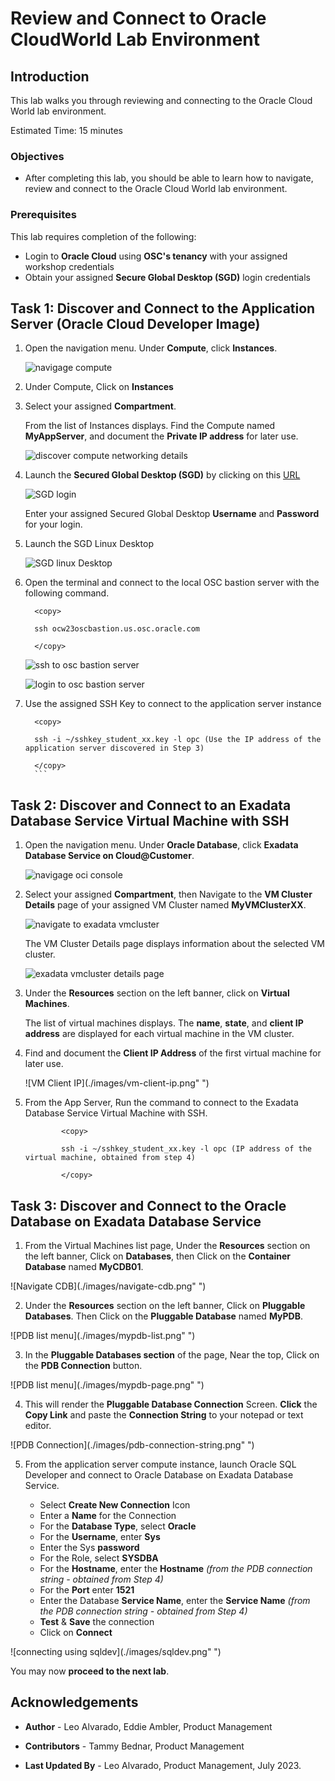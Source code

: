 


# Review and Connect to Oracle CloudWorld Lab Environment


## Introduction

This lab walks you through reviewing and connecting to the Oracle Cloud World lab environment.

Estimated Time: 15 minutes

<!-- Watch the video below for a quick walk-through of the lab.
[Create an Exadata Database Service on Cloud@Customer Infrastructure](youtube:DCrivNA5bs8)
-->
### Objectives

-   After completing this lab, you should be able to learn how to navigate, review and connect to the Oracle Cloud World lab environment.

### Prerequisites

This lab requires completion of the following:

* Login to **Oracle Cloud** using **OSC's tenancy** with your assigned workshop credentials
* Obtain your assigned **Secure Global Desktop (SGD)** login credentials




## Task 1: Discover and Connect to the Application Server (Oracle Cloud Developer Image)

1. Open the navigation menu. Under **Compute**, click **Instances**.
   
   ![navigage compute](./images/navigate-compute.png " ")

2. Under Compute, Click on **Instances** 
   
3. Select your assigned **Compartment**.
   
   From the list of Instances displays. Find the Compute named **MyAppServer**, and document the **Private IP address** for later use.

   ![discover compute networking details](./images/discover-app-server.png " ")
   
4. Launch the **Secured Global Desktop (SGD)** by clicking on this [URL](https://sgdsca.osc.oracle.com/sgd/thin.jsp?clientmode=installed) 
   
   ![SGD login](./images/sgd-login.png " ")
   
   Enter your assigned Secured Global Desktop **Username** and **Password** for your login.

5. Launch the SGD Linux Desktop
   
   ![SGD linux Desktop](./images/sgd-linux-desktop.png " ")

6. Open the terminal and connect to the local OSC bastion server with the following command. 
   
      ```
        <copy>

        ssh ocw23oscbastion.us.osc.oracle.com 

        </copy>
      ```
   
   ![ssh to osc bastion server](./images/ssh-oscbastion.png " ")

   ![login to osc bastion server](./images/ssh-oscbastion-login.png " ")
     

7. Use the assigned SSH Key to connect to the application server instance
   
      ```
        <copy>

        ssh -i ~/sshkey_student_xx.key -l opc (Use the IP address of the application server discovered in Step 3)

        </copy>
        ```
## Task 2: Discover and Connect to an Exadata Database Service Virtual Machine with SSH 

1. Open the navigation menu. Under **Oracle Database**, click **Exadata Database Service on Cloud@Customer**.
   
   ![navigage oci console](./images/navigateocimenu.png " ")

2. Select your assigned **Compartment**, then Navigate to the **VM Cluster Details** page of your assigned VM Cluster named **MyVMClusterXX**.
   
   ![navigate to exadata vmcluster](./images/navigate-vmcluster.png " ")

    The VM Cluster Details page displays information about the selected VM cluster.

   ![exadata vmcluster details page](./images/vmcluster-details-page.png " ")



3. Under the **Resources** section on the left banner, click on **Virtual Machines**.

    The list of virtual machines displays. The **name**, **state**, and **client IP address** are displayed for each virtual machine in the VM cluster.

4. Find and document the **Client IP Address** of the first virtual machine for later use.

    ![VM Client IP](./images/vm-client-ip.png" ")

5. From the App Server, Run the command to connect to the Exadata Database Service Virtual Machine with SSH.

      ```
              <copy>

              ssh -i ~/sshkey_student_xx.key -l opc (IP address of the virtual machine, obtained from step 4)

              </copy>
      ```
       

## Task 3: Discover and Connect to the Oracle Database on Exadata Database Service

1. From the Virtual Machines list page, Under the **Resources** section on the left banner, Click on **Databases**, then Click on the **Container Database** named **MyCDB01**. 

  ![Navigate CDB](./images/navigate-cdb.png" ")

2. Under the **Resources** section on the left banner, Click on **Pluggable Databases**. Then Click on the **Pluggable Database** named **MyPDB**.

  ![PDB list menu](./images/mypdb-list.png" ")

3. In the **Pluggable Databases section** of the page, Near the top, Click on the **PDB Connection** button.

  ![PDB list menu](./images/mypdb-page.png" ")

4. This will render the **Pluggable Database Connection** Screen. **Click** the **Copy  Link** and paste the **Connection String** to your notepad or text editor.

  ![PDB Connection](./images/pdb-connection-string.png" ")

5. From the application server compute instance, launch Oracle SQL Developer and connect to Oracle Database on Exadata Database Service.

      * Select **Create New Connection** Icon
      * Enter a **Name** for the Connection
      * For the **Database Type**, select **Oracle**
      * For the **Username**, enter **Sys**
      * Enter the Sys **password**
      * For the Role, select **SYSDBA**
      * For the **Hostname**, enter the **Hostname** *(from the PDB connection string - obtained from Step 4)*
      * For the **Port** enter **1521**
      * Enter the Database **Service Name**, enter the **Service Name** *(from the PDB connection string - obtained from Step 4)* 
      * **Test** & **Save** the connection
      * Click on **Connect**

  ![connecting using sqldev](./images/sqldev.png" ")


You may now **proceed to the next lab**.

<!--
## Learn More

* Click [here](https://docs.oracle.com/en/engineered-systems/exadata-cloud-at-customer/ecccm/ecc-provisioning.html#GUID-4CB5B5E1-E853-4CA2-B43D-54CD18A8F28A) to learn more about Creating Infrastructure resource for Exadata Database Service on Cloud@Customer.

-->
## Acknowledgements

* **Author** - Leo Alvarado, Eddie Ambler, Product Management

* **Contributors** - Tammy Bednar, Product Management

* **Last Updated By** - Leo Alvarado, Product Management, July 2023.
